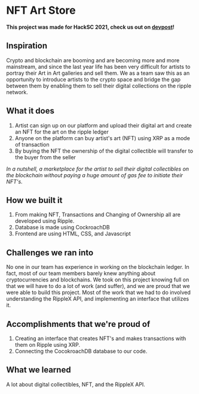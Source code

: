 # NFT Art Store
**This project was made for HackSC 2021, check us out on [devpost](https://devpost.com/software/cdsvs)!**
## Inspiration
Crypto and blockchain are booming and are becoming more and more mainstream, and since the last year life has been very difficult for artists to portray their Art in Art galleries and sell them. 
We as a team saw this as an opportunity to introduce artists to the crypto space and bridge the gap between them by enabling them to sell their digital collections on the ripple network.

## What it does
1. Artist can sign up on our platform and upload their digital art and create an NFT for the art on the ripple ledger
2. Anyone on the platform can buy artist's art (NFT) using XRP as a mode of transaction
3. By buying the NFT the ownership of the digital collectible will transfer to the buyer from the seller  

_In a nutshell, a marketplace for the artist to sell their digital collectibles on the blockchain without paying a huge amount of gas fee to initiate their NFT's._
 
## How we built it
1. From making NFT, Transactions and Changing of Ownership all are developed using Ripple. 
2. Database is made using CockroachDB
3. Frontend are using HTML, CSS, and Javascript

## Challenges we ran into
No one in our team has experience in working on the blockchain ledger. In fact, most of our team members barely knew anything about cryptocurrencies and blockchains. We took on this project knowing full on that we will have to do a lot of work (and suffer), and we are proud that we were able to build this project. Most of the work that we had to do involved understanding the RippleX API, and implementing an interface that utilizes it.

## Accomplishments that we're proud of
1. Creating an interface that creates NFT's and makes transactions with them on Ripple using XRP.
2. Connecting the CocokroachDB database to our code. 

## What we learned
A lot about digital collectibles, NFT, and the RippleX API. 
